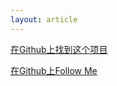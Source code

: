 ```yaml
---
layout: article
---
```


[在Github上找到这个项目](https://github.com/AlexEinstein/AlexEinstein.github.io)

[在Github上Follow Me](https://github.com/AlexEinstein)
